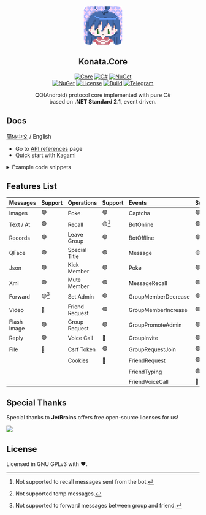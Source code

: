 <div align="center">

<img width="100" src="Resources/konata_icon_512_round64.png">

## Konata.Core

[![Core](https://img.shields.io/badge/Konata-Core-blue)](#)
[![C#](https://img.shields.io/badge/.NET-Standard%202.1-blue)](#)
[![NuGet](https://img.shields.io/nuget/v/Konata.Core)](https://www.nuget.org/packages/Konata.Core)  
[![NuGet](https://img.shields.io/nuget/dt/Konata.Core)](https://www.nuget.org/packages/Konata.Core)
[![License](https://img.shields.io/static/v1?label=LICENSE&message=GNU%20GPLv3&color=lightrey)](./blob/main/LICENSE)
[![Build](https://github.com/KonataDev/Konata.Core/actions/workflows/build.yml/badge.svg?branch=master)](./actions/workflows/build.yml)
[![Telegram](https://img.shields.io/endpoint?color=blue&url=https://telegram-badge-4mbpu8e0fit4.runkit.sh/?url=https://t.me/konachan_wifi)](https://t.me/konachan_wifi)

QQ(Android) protocol core implemented with pure C#  
based on **.NET Standard 2.1**, event driven.
</div>

## Docs

[简体中文](/README_CN.md) / English

- Go to [API references](https://github.com/KonataDev/Konata.Core/wiki) page
- Quick start with [Kagami](https://github.com/KonataDev/Kagami)

<details>
<summary>Example code snippets</summary>

```C#
// Create a bot instance
var bot = BotFather.Create(config, device, keystore);
{
    // Handle the captcha
    bot.OnCaptcha += (bot, e) =>
    {
        if(e.Type == CaptchaType.Slider)
        {
            Console.WriteLine(e.SliderUrl); 
            bot.SubmitSliderTicket(Console.ReadLine());
        }
        else if(e.Type == CaptchaType.Sms)
        {
            Console.WriteLine(e.Phone); 
            bot.SubmitSmsCode(Console.ReadLine());
        }
    };

    // Print the log
    bot.OnLog += (_, e) 
        => Console.WriteLine(e.EventMessage);

    // Handle group messages
    bot.OnGroupMessage += (_, e) 
        => Console.WriteLine(e.Message); 
    
    // Handle friend messages
    bot.OnFriendMessage += (_, e) 
        => Console.WriteLine(e.Message);
    
    // ... More handlers
}

// Do login
if(!await bot.Login())
{
    Console.WriteLine("Login failed");
    return;
}

Console.WriteLine("We got online!");
```

</details>

## Features List
| Messages    | Support           | Operations     | Support          | Events              | Support          |
|:------------|:------------------|:---------------|:-----------------|:--------------------|:-----------------|
| Images      | 🟢                | Poke           | 🟢               | Captcha             | 🟢               |
| Text / At   | 🟢                | Recall         | 🟡[^1]           | BotOnline           | 🟢               |
| Records     | 🟢                | Leave Group    | 🟢               | BotOffline          | 🟢               |
| QFace       | 🟢                | Special Title  | 🟢               | Message             | 🟡[^2]           |
| Json        | 🟢                | Kick Member    | 🟢               | Poke                | 🟢               |
| Xml         | 🟢                | Mute Member    | 🟢               | MessageRecall       | 🟢               |
| Forward     | 🟡[^3]            | Set Admin      | 🟢               | GroupMemberDecrease | 🟢               |
| Video       | 🔴                | Friend Request | 🟢               | GroupMemberIncrease | 🟢               |
| Flash Image | 🟢                | Group Request  | 🟢               | GroupPromoteAdmin   | 🟢               |
| Reply       | 🟢                | Voice Call     | 🔴               | GroupInvite         | 🟢               |
| File        | 🔴                | Csrf Token     | 🟢               | GroupRequestJoin    | 🟢               |
|             |                   | Cookies        | 🔴               | FriendRequest       | 🟢               |
|             |                   |                |                  | FriendTyping        | 🟢               |
|             |                   |                |                  | FriendVoiceCall     | 🔴               |

[^1]: Not supported to recall messages sent from the bot.  
[^2]: Not supported temp messages.
[^3]: Not supported to forward messages between group and friend.  

## Special Thanks
Special thanks to **JetBrains** offers free open-source licenses for us!  
  
[<img src="https://resources.jetbrains.com/storage/products/company/brand/logos/jb_beam.svg" width="200"/>](https://www.jetbrains.com/?from=konata)

## License
Licensed in GNU GPLv3 with ❤.
